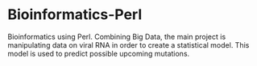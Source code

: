 # Bioinformatics-Perl
 Bioinformatics using Perl. Combining Big Data, the main project is manipulating data on viral RNA in order to create a statistical model. This model is used to predict possible upcoming mutations.
